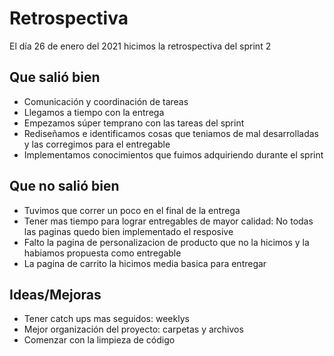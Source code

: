 # Retrospectiva

El día 26 de enero del 2021 hicimos la retrospectiva del sprint 2

## Que salió bien

* Comunicación y coordinación de tareas
* Llegamos a tiempo con la entrega
* Empezamos súper temprano con las tareas del sprint
* Rediseñamos e identificamos cosas que teniamos de mal desarrolladas y las corregimos para el entregable
* Implementamos conocimientos que fuimos adquiriendo durante el sprint


## Que no salió bien
* Tuvimos que correr un poco en el final de la entrega
* Tener mas tiempo para lograr entregables de mayor calidad: No todas las paginas quedo bien implementado el resposive
 * Falto la pagina de personalizacion de producto que no la hicimos y la habiamos propuesta como entregable
 * La pagina de carrito la hicimos media basica para entregar


## Ideas/Mejoras
 * Tener catch ups mas seguidos: weeklys
 * Mejor organización del proyecto: carpetas y archivos
 * Comenzar con la limpieza de código



